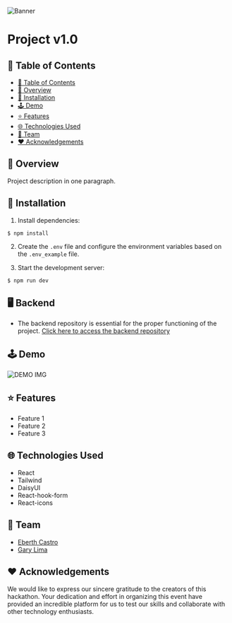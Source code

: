 ![Banner](https://i.imgur.com/RBrdkHf.jpeg)

# Project v1.0

## 📍 Table of Contents
- [📍 Table of Contents](#-Table-of-Contents)
- [📄 Overview](#-Overview)
- [🔧 Installation](#-Installation)
- [🕹️ Demo](#-Demo)
- [⭐ Features](#-Features)
- [🌐 Technologies Used](#-Technologies-Used)
- [👥 Team](#-Team)
- [❤️ Acknowledgements](#-Acknowledgements)
  
## 📄 Overview
Project description in one paragraph.

## 🔧 Installation
1. Install dependencies:
```
$ npm install
```

2. Create the ```.env``` file and configure the environment variables based on the ```.env_example``` file.

3. Start the development server:
```
$ npm run dev
```

## 🖥️ Backend
- The backend repository is essential for the proper functioning of the project. [Click here to access the backend repository](https://i.imgur.com)

## 🕹️ Demo
![DEMO IMG](https://)

## ⭐ Features
- Feature 1
- Feature 2
- Feature 3

## 🌐 Technologies Used
- React
- Tailwind
- DaisyUI
- React-hook-form
- React-icons

## 👥 Team
- [Eberth Castro](https://github.com/EberthCastro)
- [Gary Lima](https://github.com/GaryHL)

## ❤️ Acknowledgements
We would like to express our sincere gratitude to the creators of this hackathon. Your dedication and effort in organizing this event have provided an incredible platform for us to test our skills and collaborate with other technology enthusiasts.
